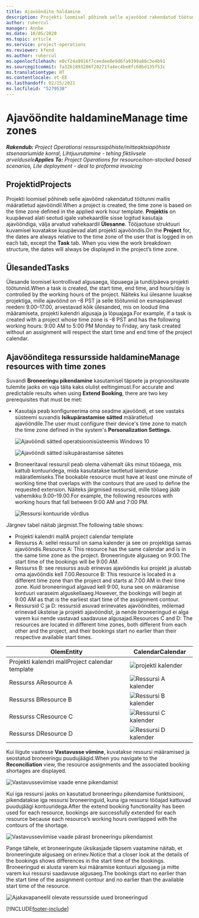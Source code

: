 ```yaml
---
title: Ajavööndite haldamine
description: Projekti loomisel põhineb selle ajavöönd rakendatud töötunni mallis määratletud ajavööndil.
author: ruhercul
manager: Annbe
ms.date: 10/05/2020
ms.topic: article
ms.service: project-operations
ms.reviewer: kfend
ms.author: ruhercul
ms.openlocfilehash: e0cf24a9916f7ceedee0e9d6fa9399a88c3e4b91
ms.sourcegitcommit: fa32b1893286f20271fa4ec4be8fc68bd135f53c
ms.translationtype: HT
ms.contentlocale: et-EE
ms.lasthandoff: 02/15/2021
ms.locfileid: "5279538"
---
```

# <a name="manage-time-zones"></a><span data-ttu-id="c8521-103">Ajavööndite haldamine</span><span class="sxs-lookup"><span data-stu-id="c8521-103">Manage time zones</span></span>

<span data-ttu-id="c8521-104">_**Rakendub:** Project Operationsi ressurssipõhiste/mitteaktsiapõhiste stsenaariumide korral,  Lihtjuurutamine - tehing fiktiivsele arveldusele_</span><span class="sxs-lookup"><span data-stu-id="c8521-104">_**Applies To:** Project Operations for resource/non-stocked based scenarios, Lite deployment - deal to proforma invoicing_</span></span>


## <a name="projects"></a><span data-ttu-id="c8521-105">Projektid</span><span class="sxs-lookup"><span data-stu-id="c8521-105">Projects</span></span>

<span data-ttu-id="c8521-106">Projekti loomisel põhineb selle ajavöönd rakendatud töötunni mallis määratletud ajavööndil.</span><span class="sxs-lookup"><span data-stu-id="c8521-106">When a project is created, the time zone is based on the time zone defined in the applied work hour template.</span></span> <span data-ttu-id="c8521-107">**Projektis** on kuupäevad alati seotud igale vahekaardile sisse logitud kasutaja ajavööndiga, välja arvatud vahekaardil **Ülesanne**. Tööjaotuse struktuuri kuvamisel kuvatakse kuupäevad alati projekti ajavööndis.</span><span class="sxs-lookup"><span data-stu-id="c8521-107">On the **Project** for, the dates are always relative to the time zone of the user that is logged in on each tab, except the **Task** tab. When you view the work breakdown structure, the dates will always be displayed in the project’s time zone.</span></span>

## <a name="tasks"></a><span data-ttu-id="c8521-108">Ülesanded</span><span class="sxs-lookup"><span data-stu-id="c8521-108">Tasks</span></span>

<span data-ttu-id="c8521-109">Ülesande loomisel kontrollivad algusaega, lõpuaega ja tundi/päeva projekti töötunnid.</span><span class="sxs-lookup"><span data-stu-id="c8521-109">When a task is created, the start time, end time, and hours/day is controlled by the working hours of the project.</span></span> <span data-ttu-id="c8521-110">Näiteks kui ülesanne luuakse projektiga, mille ajavöönd on –8 PST ja selle töötunnid on esmaspäevast reedeni 9.00–17.00, arvestavad kõik ülesanded, mis on loodud ilma määramiseta, projekti kalendri algusaja ja lõpuajaga.</span><span class="sxs-lookup"><span data-stu-id="c8521-110">For example, if a task is created with a project whose time zone is -8 PST and has the following working hours: 9:00 AM to 5:00 PM Monday to Friday, any task created without an assignment will respect the start time and end time of the project calendar.</span></span>

## <a name="manage-resources-with-time-zones"></a><span data-ttu-id="c8521-111">Ajavöönditega ressursside haldamine</span><span class="sxs-lookup"><span data-stu-id="c8521-111">Manage resources with time zones</span></span>

<span data-ttu-id="c8521-112">Suvandi **Broneeringu pikendamine** kasutamisel täpsete ja prognoositavate tulemite jaoks on vaja täita kaks olulist eeltingimust.</span><span class="sxs-lookup"><span data-stu-id="c8521-112">For accurate and predictable results when using **Extend Booking**, there are two key prerequisites that must be met:</span></span>  

- <span data-ttu-id="c8521-113">Kasutaja peab konfigureerima oma seadme ajavööndi, et see vastaks süsteemi suvandis **Isikupärastamise sätted** määratletud ajavööndile.</span><span class="sxs-lookup"><span data-stu-id="c8521-113">The user must configure their device's time zone to match the time zone defined in the system's **Personalization Settings**.</span></span>
 
  ![Ajavööndi sätted operatsioonisüsteemis Windows 10](media/reconcile-assignments-03.png)

  ![Ajavööndi sätted isikupärastamise sätetes](media/reconcile-assignments-04.png)
 
- <span data-ttu-id="c8521-116">Broneeritaval ressursil peab olema vähemalt üks minut tööaega, mis kattub kontuuridega, mida kasutatakse taotletud laienduse määratlemiseks.</span><span class="sxs-lookup"><span data-stu-id="c8521-116">The bookable resource must have at least one minute of working time that overlaps with the contours that are used to define the requested extension.</span></span> <span data-ttu-id="c8521-117">Näiteks järgmised ressursid, mille tööaeg jääb vahemikku 9.00–19.00.</span><span class="sxs-lookup"><span data-stu-id="c8521-117">For example, the following resources with working hours that fall between 9:00 AM and 7:00 PM.</span></span> 

  ![Ressursi kontuuride võrdlus](media/reconcile-assignments-05.png)

<span data-ttu-id="c8521-119">Järgnev tabel näitab järgmist.</span><span class="sxs-lookup"><span data-stu-id="c8521-119">The following table shows:</span></span>

- <span data-ttu-id="c8521-120">Projekti kalendri mall</span><span class="sxs-lookup"><span data-stu-id="c8521-120">A project calendar template</span></span>
- <span data-ttu-id="c8521-121">Ressurss A: sellel ressursil on sama kalender ja see on projektiga samas ajavööndis.</span><span class="sxs-lookup"><span data-stu-id="c8521-121">Resource A: This resource has the same calendar and is in the same time zone as the project.</span></span> <span data-ttu-id="c8521-122">Broneeringute algusaeg on 9:00.</span><span class="sxs-lookup"><span data-stu-id="c8521-122">The start time of the bookings will be 9:00 AM.</span></span>
- <span data-ttu-id="c8521-123">Ressurss B: see ressurss asub erinevas ajavööndis kui projekt ja alustab oma ajavööndis kell 7.00.</span><span class="sxs-lookup"><span data-stu-id="c8521-123">Resource B: This resource is located in a different time zone than the project and starts at 7:00 AM in their time zone.</span></span> <span data-ttu-id="c8521-124">Kuid broneeringud algavad kell 9:00, kuna see on määramise kontuuri varaseim alguskellaaeg.</span><span class="sxs-lookup"><span data-stu-id="c8521-124">However, the bookings will begin at 9:00 AM as that is the earliest start time of the assignment contour.</span></span>
- <span data-ttu-id="c8521-125">Ressursid C ja D: ressursid asuvad erinevates ajavööndites, mõlemad erinevad üksteise ja projekti ajavööndist, ja nende broneeringud ei alga varem kui nende vastavad saadavuse algusajad.</span><span class="sxs-lookup"><span data-stu-id="c8521-125">Resources C and D: The resources are located in different time zones, both different from each other and the project, and their bookings start no earlier than their respective available start times.</span></span>

|<span data-ttu-id="c8521-126">Olem</span><span class="sxs-lookup"><span data-stu-id="c8521-126">Entity</span></span>  |<span data-ttu-id="c8521-127">Calendar</span><span class="sxs-lookup"><span data-stu-id="c8521-127">Calendar</span></span>  |
|-|-|
|<span data-ttu-id="c8521-128">Projekti kalendri mall</span><span class="sxs-lookup"><span data-stu-id="c8521-128">Project calendar template</span></span>   | ![projekti kalender](media/reconcile-assignments-06.png) |
|<span data-ttu-id="c8521-130">Ressurss A</span><span class="sxs-lookup"><span data-stu-id="c8521-130">Resource A</span></span>  | ![Ressursi A kalender](media/reconcile-assignments-06.png) |
|<span data-ttu-id="c8521-132">Ressurss B</span><span class="sxs-lookup"><span data-stu-id="c8521-132">Resource B</span></span>  |  ![Ressursi B kalender](media/reconcile-assignments-07.png) |
|<span data-ttu-id="c8521-134">Ressurss C</span><span class="sxs-lookup"><span data-stu-id="c8521-134">Resource C</span></span>  |  ![Ressursi C kalender](media/reconcile-assignments-08.png) |
|<span data-ttu-id="c8521-136">Ressurss D</span><span class="sxs-lookup"><span data-stu-id="c8521-136">Resource D</span></span>  | ![Ressursi D kalender](media/reconcile-assignments-09.png)  |
 
<span data-ttu-id="c8521-138">Kui liigute vaatesse **Vastavusse viimine**, kuvatakse ressursi määramised ja seostatud broneeringu puudujäägid.</span><span class="sxs-lookup"><span data-stu-id="c8521-138">When you navigate to the **Reconciliation** view, the resource assignments and the associated booking shortages are displayed.</span></span>

![Vastavusseviimise vaade enne pikendamist](media/reconcile-assignments-10.png)

<span data-ttu-id="c8521-140">Kui iga ressursi jaoks on kasutatud broneeringu pikendamise funktsiooni, pikendatakse iga ressursi broneeringuid, kuna iga ressursi tööajad kattuvad puudujäägi kontuuridega.</span><span class="sxs-lookup"><span data-stu-id="c8521-140">After the extend booking functionality has been used for each resource, bookings are successfully extended for each resource because each resource’s working hours overlapped with the contours of the shortage.</span></span>

![Vastavusseviimise vaade pärast broneeringu pikendamist](media/reconcile-assignments-11.png) 

<span data-ttu-id="c8521-142">Pange tähele, et broneeringute üksikasjade täpsem vaatamine näitab, et broneeringute algusaeg on erinev.</span><span class="sxs-lookup"><span data-stu-id="c8521-142">Notice that a closer look at the details of the bookings shows differences in the start time of the bookings.</span></span> <span data-ttu-id="c8521-143">Broneeringud ei alusta varem kui määramise kontuuri algusaeg ja mitte varem kui ressursi saadavuse algusaeg.</span><span class="sxs-lookup"><span data-stu-id="c8521-143">The bookings start no earlier than the start time of the assignment contour and no earlier than the available start time of the resource.</span></span>

![Ajakavapaneelil olevate ressursside uued broneeringud](media/reconcile-assignments-12.png)


[!INCLUDE[footer-include](../includes/footer-banner.md)]